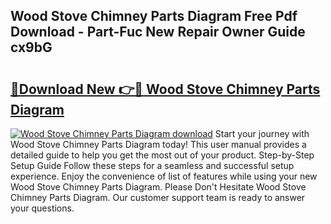 ## Wood Stove Chimney Parts Diagram Free Pdf Download - Part-Fuc New Repair Owner Guide cx9bG

# <h2><a href="http://dfsv4h.blite.top/?on=Wood+Stove+Chimney+Parts+Diagram">🔗Download New 👉🔴 Wood Stove Chimney Parts Diagram</a></h2>

[![Wood Stove Chimney Parts Diagram download](https://i.imgur.com/lujVjoI.png)](http://dfsv4h.blite.top/?on=Wood+Stove+Chimney+Parts+Diagram)
Start your journey with Wood Stove Chimney Parts Diagram today! This user manual provides a detailed guide to help you get the most out of your product. Step-by-Step Setup Guide Follow these steps for a seamless and successful setup experience. Enjoy the convenience of list of features while using your new Wood Stove Chimney Parts Diagram. Please Don't Hesitate Wood Stove Chimney Parts Diagram. Our customer support team is ready to answer your questions.
